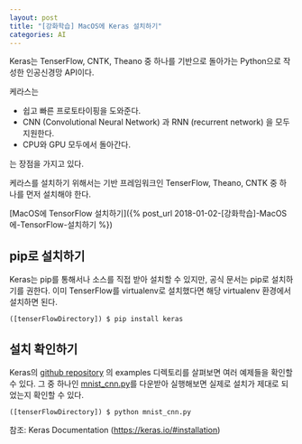 ```yaml
---
layout: post
title: "[강화학습] MacOS에 Keras 설치하기"
categories: AI
---
```


Keras는 TenserFlow, CNTK, Theano 중 하나를 기반으로 돌아가는 Python으로 작성한 인공신경망 API이다.

케라스는

* 쉽고 빠른 프로토타이핑을 도와준다.
* CNN (Convolutional Neural Network) 과 RNN (recurrent network) 을 모두 지원한다.
* CPU와 GPU 모두에서 돌아간다.

는 장점을 가지고 있다.

케라스를 설치하기 위해서는 기반 프레임워크인 TenserFlow, Theano, CNTK 중 하나를 먼저 설치해야 한다.

[MacOS에 TensorFlow 설치하기]({% post_url 2018-01-02-[강화학습]-MacOS에-TensorFlow-설치하기 %})

## pip로 설치하기

Keras는 pip를 통해서나 소스를 직접 받아 설치할 수 있지만, 공식 문서는 pip로 설치하기를 권한다. 이미 TenserFlow를 virtualenv로 설치했다면 해당 virtualenv 환경에서 설치하면 된다.

```shell
([tenserFlowDirectory]) $ pip install keras
```

## 설치 확인하기

Keras의 [github repository](https://github.com/keras-team/keras) 의 examples 디렉토리를 살펴보면 여러 예제들을 확인할 수 있다. 그 중 하나인 [mnist_cnn.py](https://raw.githubusercontent.com/keras-team/keras/master/examples/mnist_cnn.py)를 다운받아 실행해보면 실제로 설치가 제대로 되었는지 확인할 수 있다.

```shell
([tenserFlowDirectory]) $ python mnist_cnn.py
```

참조: Keras Documentation (<https://keras.io/#installation>)
